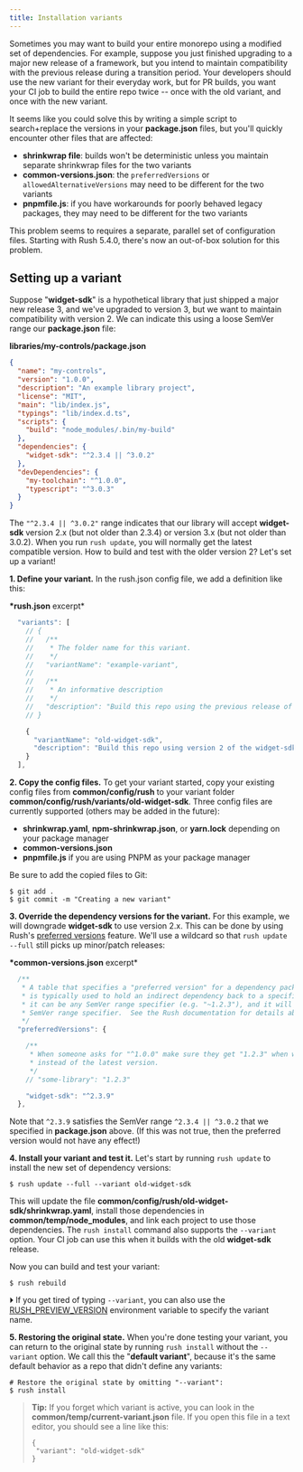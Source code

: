 ```yaml
---
title: Installation variants
---
```


Sometimes you may want to build your entire monorepo using a modified set of dependencies. For example,
suppose you just finished upgrading to a major new release of a framework, but you intend to maintain compatibility
with the previous release during a transition period. Your developers should use the new variant for their everyday
work, but for PR builds, you want your CI job to build the entire repo twice -- once with the old variant,
and once with the new variant.

It seems like you could solve this by writing a simple script to search+replace the versions in your
**package.json** files, but you'll quickly encounter other files that are affected:

- **shrinkwrap file**: builds won't be deterministic unless you maintain separate shrinkwrap files for
  the two variants
- **common-versions.json**: the `preferredVersions` or `allowedAlternativeVersions` may need to be different
  for the two variants
- **pnpmfile.js**: if you have workarounds for poorly behaved legacy packages, they may need to be different
  for the two variants

This problem seems to requires a separate, parallel set of configuration files. Starting with Rush 5.4.0,
there's now an out-of-box solution for this problem.

## Setting up a variant

Suppose "**widget-sdk**" is a hypothetical library that just shipped a major new release 3, and we've upgraded to
version 3, but we want to maintain compatibility with version 2. We can indicate this using a loose SemVer
range our **package.json** file:

**libraries/my-controls/package.json**

```json
{
  "name": "my-controls",
  "version": "1.0.0",
  "description": "An example library project",
  "license": "MIT",
  "main": "lib/index.js",
  "typings": "lib/index.d.ts",
  "scripts": {
    "build": "node_modules/.bin/my-build"
  },
  "dependencies": {
    "widget-sdk": "^2.3.4 || ^3.0.2"
  },
  "devDependencies": {
    "my-toolchain": "^1.0.0",
    "typescript": "^3.0.3"
  }
}
```

The `"^2.3.4 || ^3.0.2"` range indicates that our library will accept **widget-sdk** version 2.x (but not older
than 2.3.4) or version 3.x (but not older than 3.0.2). When you run `rush update`, you will normally get the latest
compatible version. How to build and test with the older version 2? Let's set up a variant!

**1<!-- -->. Define your variant.** In the rush.json config file, we add a definition like this:

**\*rush.json** excerpt\*

```js
  "variants": [
    // {
    //   /**
    //    * The folder name for this variant.
    //    */
    //   "variantName": "example-variant",
    //
    //   /**
    //    * An informative description
    //    */
    //   "description": "Build this repo using the previous release of the SDK"
    // }

    {
      "variantName": "old-widget-sdk",
      "description": "Build this repo using version 2 of the widget-sdk"
    }
  ],
```

**2<!-- -->. Copy the config files.** To get your variant started, copy your existing config files from **common/config/rush**
to your variant folder **common/config/rush/variants/old-widget-sdk**. Three config files are currently supported
(others may be added in the future):

- **shrinkwrap.yaml**, **npm-shrinkwrap.json**, or **yarn.lock** depending on your package manager
- **common-versions.json**
- **pnpmfile.js** if you are using PNPM as your package manager

Be sure to add the copied files to Git:

```shell
$ git add .
$ git commit -m "Creating a new variant"
```

**3<!-- -->. Override the dependency versions for the variant.** For this example, we will downgrade
**widget-sdk** to use version 2.x. This can be done by using Rush's
[preferred versions](../../advanced/preferred_versions) feature.
We'll use a wildcard so that `rush update --full` still picks up minor/patch releases:

**\*common-versions.json** excerpt\*

```js
  /**
   * A table that specifies a "preferred version" for a dependency package. The "preferred version"
   * is typically used to hold an indirect dependency back to a specific version, however generally
   * it can be any SemVer range specifier (e.g. "~1.2.3"), and it will narrow any (compatible)
   * SemVer range specifier.  See the Rush documentation for details about this feature.
   */
  "preferredVersions": {

    /**
     * When someone asks for "^1.0.0" make sure they get "1.2.3" when working in this repo,
     * instead of the latest version.
     */
    // "some-library": "1.2.3"

    "widget-sdk": "^2.3.9"
  },
```

Note that `^2.3.9` satisfies the SemVer range `^2.3.4 || ^3.0.2` that we specified in **package.json** above.
(If this was not true, then the preferred version would not have any effect!)

**4<!-- -->. Install your variant and test it.** Let's start by running `rush update` to install the new set of
dependency versions:

```shell
$ rush update --full --variant old-widget-sdk
```

This will update the file **common/config/rush/old-widget-sdk/shrinkwrap.yaml**, install those dependencies
in **common/temp/node_modules**, and link each project to use those dependencies. The `rush install` command also
supports the `--variant` option. Your CI job can use this when it builds with the old **widget-sdk** release.

Now you can build and test your variant:

```shell
$ rush rebuild
```

⏵ If you get tired of typing `--variant`, you can also use the
[RUSH_PREVIEW_VERSION](../../configs/environment_vars)
environment variable to specify the variant name.

**5<!-- -->. Restoring the original state.** When you're done testing your variant, you can return to the original
state by running `rush install` without the `--variant` option. We call this the "**default variant**", because
it's the same default behavior as a repo that didn't define any variants:

```shell
# Restore the original state by omitting "--variant":
$ rush install
```

> **Tip:** If you forget which variant is active, you can look in the **common/temp/current-variant.json** file.
> If you open this file in a text editor, you should see a line like this:
>
> ```
> {
>  "variant": "old-widget-sdk"
> }
> ```
